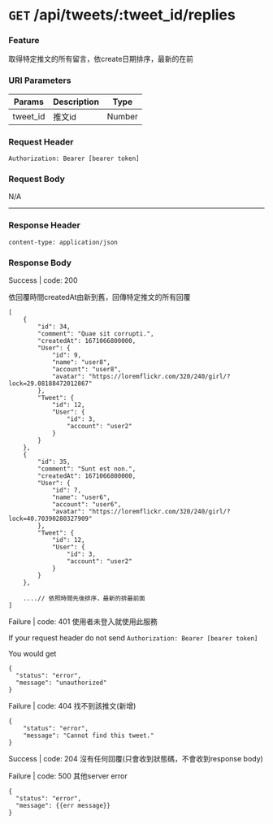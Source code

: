 # `GET` /api/tweets/:tweet_id/replies

### Feature

取得特定推文的所有留言，依create日期排序，最新的在前

### URI Parameters

| Params | Description | Type |
| --- | --- | --- |
| tweet_id | 推文id | Number |

### Request Header

```
Authorization: Bearer [bearer token]
```

### Request Body

N/A

---

### Response Header

```
content-type: application/json
```

### Response Body

Success | code: 200 

依回覆時間createdAt由新到舊，回傳特定推文的所有回覆

```
[
    {
        "id": 34,
        "comment": "Quae sit corrupti.",
        "createdAt": 1671066800000,
        "User": {
            "id": 9,
            "name": "user8",
            "account": "user8",
            "avatar": "https://loremflickr.com/320/240/girl/?lock=29.08188472012867"
        },
        "Tweet": {
            "id": 12,
            "User": {
                "id": 3,
                "account": "user2"
            }
        }
    },
    {
        "id": 35,
        "comment": "Sunt est non.",
        "createdAt": 1671066800000,
        "User": {
            "id": 7,
            "name": "user6",
            "account": "user6",
            "avatar": "https://loremflickr.com/320/240/girl/?lock=40.70390280327909"
        },
        "Tweet": {
            "id": 12,
            "User": {
                "id": 3,
                "account": "user2"
            }
        }
    },

	....// 依照時間先後排序，最新的排最前面
]

```

Failure | code: 401 使用者未登入就使用此服務

If your request header do not send
`Authorization: Bearer [bearer token]`

You would get

```
{
  "status": "error",
  "message": "unauthorized"
}
```
Failure | code: 404 找不到該推文(新增)

```
{
    "status": "error",
    "message": "Cannot find this tweet."
}
```
Success | code: 204 沒有任何回覆(只會收到狀態碼，不會收到response body)

Failure | code: 500 其他server error

```
{
  "status": "error",
  "message": {{err message}}
}
```